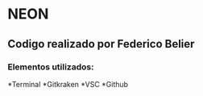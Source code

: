 # NEON

## Codigo realizado por Federico Belier

### Elementos utilizados:
*Terminal
*Gitkraken
*VSC
*Github
